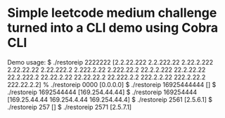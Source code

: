 # Simple leetcode medium challenge turned into a CLI demo using Cobra CLI

Demo usage:
$ ./restoreip 2222222
[2.2.22.222 2.2.222.22 2.22.2.222 2.22.22.22 2.22.222.2 2.222.2.22 2.222.22.2 22.2.2.222 22.2.22.22 22.2.222.2 22.22.2.22 22.22.22.2 22.222.2.2 222.2.2.22 222.2.22.2 222.22.2.2]
% ./restoreip 0000
[0.0.0.0]
$ ./restoreip 16925444444
[]
$ ./restoreip 1692544444
[169.254.44.44]
$ ./restoreip 169254444
[169.25.44.44 169.254.4.44 169.254.44.4]
$ ./restoreip 2561
[2.5.6.1]
$ ./restoreip 257
[]
$ ./restoreip 2571
[2.5.7.1]
